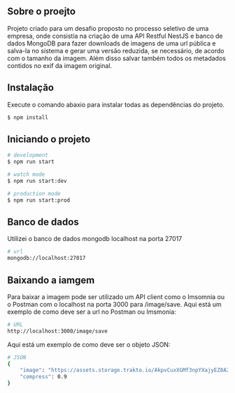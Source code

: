 ## Sobre o proejto

Projeto criado para um desafio proposto no processo seletivo de uma empresa, onde consistia na criação de uma API Restful NestJS e banco de dados MongoDB para fazer downloads de imagens de uma url pública e salva-la no sistema e gerar uma versão reduzida, se necessário, de acordo com o tamanho da imagem. Além disso salvar também todos os metadados contidos no exif da imagem original.

## Instalação

Execute o comando abaxio para instalar todas as dependências do projeto.

```bash
$ npm install
```

## Iniciando o projeto

```bash
# development
$ npm run start

# watch mode
$ npm run start:dev

# production mode
$ npm run start:prod
```

## Banco de dados

Utilizei o banco de dados mongodb localhost na porta 27017

```bash
# url
mongodb://localhost:27017
```

## Baixando a iamgem

Para baixar a imagem pode ser utilizado um API client como o Imsomnia ou o Postman com o localhost na porta 3000 para /image/save.
Aqui está um exemplo de como deve ser a url no Postman ou Imsmonia:

```bash
# URL
http://localhost:3000/image/save
```

Aqui está um exemplo de como deve ser o objeto JSON:

```bash
# JSON
{
    "image": "https://assets.storage.trakto.io/AkpvCuxXGMf3npYXajyEZ8A2APn2/0e406885-9d03-4c72-bd92-c6411fbe5c49.jpeg",
    "compress": 0.9
}

```
